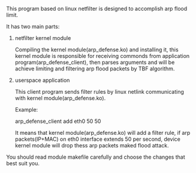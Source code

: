 This program based on linux netfilter is designed to accomplish arp flood limit.

It has two main parts:

1) netfilter kernel module

   Compiling the kernel module(arp_defense.ko) and installing it, this kernel module is responsible for receiving commonds from application program(arp_defense_client), then parses arguments and will be achieve limiting and filtering arp flood packets by TBF algorithm.
   
2) userspace application

   This client program sends filter rules by linux netlink communicating with kernel module(arp_defense.ko).
   
   Example:
   
   arp_defense_client add eth0 50 50
   
   It means that kernel module(arp_defense.ko) will add a filter rule, if arp packets(IP+MAC) on eth0 interface extends 50 per second, device kernel module will drop thess arp packets maked flood attack.  

You should read module makefile carefully and choose the changes that best suit you.

